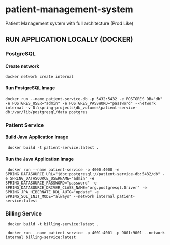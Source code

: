 # patient-management-system
Patient Management system with full architecture (Prod Like)

## RUN APPLICATION LOCALLY (DOCKER)
### PostgreSQL
#### Create network
```shell
docker network create internal
```

#### Run PostgreSQL Image
```shell
docker run --name patient-service-db -p 5432:5432 -e POSTGRES_DB="db" -e POSTGRES_USER="admin" -e POSTGRES_PASSWORD="password" --network internal -v D:\spring-projects\db_volumes\patient-service-db:/var/lib/postgresql/data postgres
```
### Patient Service

#### Build Java Application Image
```shell
 docker build -t patient-service:latest . 
```

#### Run the Java Application Image
```shell
 docker run --name patient-service -p 4000:4000 -e SPRING_DATASOURCE_URL="jdbc:postgresql://patient-service-db:5432/db" -e SPRING_DATASOURCE_USERNAME="admin" -e SPRING_DATASOURCE_PASSWORD="password" -e SPRING_DATASOURCE_DRIVER_CLASS_NAME="org.postgresql.Driver" -e SPRING_JPA_HIBERNATE_DDL_AUTO="update" -e SPRING_SQL_INIT_MODE="always" --network internal patient-service:latest
```

### Billing Service
```shell
 docker build -t billing-service:latest . 
```
```shell
 docker run --name patient-service -p 4001:4001 -p 9001:9001 --network internal billing-service:latest
```